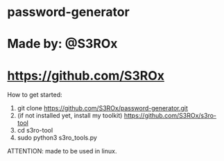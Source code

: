 # password-generator
# Made by: @S3ROx
# https://github.com/S3ROx

How to get started:
1. git clone https://github.com/S3ROx/password-generator.git
2. (if not installed yet, install my toolkit) https://github.com/S3ROx/s3ro-tool
3. cd s3ro-tool
4. sudo python3 s3ro_tools.py

ATTENTION: made to be used in linux.
